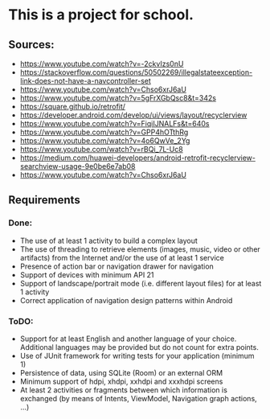 # This is a project for school.


## Sources:
* https://www.youtube.com/watch?v=-2ckvIzs0nU
* https://stackoverflow.com/questions/50502269/illegalstateexception-link-does-not-have-a-navcontroller-set
* https://www.youtube.com/watch?v=Chso6xrJ6aU
* https://www.youtube.com/watch?v=5gFrXGbQsc8&t=342s
* https://square.github.io/retrofit/
* https://developer.android.com/develop/ui/views/layout/recyclerview
* https://www.youtube.com/watch?v=FiqiIJNALFs&t=640s
* https://www.youtube.com/watch?v=GPP4hOTthRg
* https://www.youtube.com/watch?v=4o6QwVe_2Yg
* https://www.youtube.com/watch?v=rBQi_7L-Uc8
* https://medium.com/huawei-developers/android-retrofit-recyclerview-searchview-usage-9e0be6e7ab08
* https://www.youtube.com/watch?v=Chso6xrJ6aU

## Requirements

### Done:
* The use of at least 1 activity to build a complex layout
* The use of threading to retrieve elements (images, music, video or other artifacts) from the Internet and/or the use of at least 1 service
* Presence of action bar or navigation drawer for navigation
* Support of devices with minimum API 21
* Support of landscape/portrait mode (i.e. different layout files) for at least 1 activity
* Correct application of navigation design patterns within Android

### ToDO:
* Support for at least English and another language of your choice. Additional languages may be provided but do not count for extra points.
* Use of JUnit framework for writing tests for your application (minimum 1)
* Persistence of data, using SQLite (Room) or an external ORM
* Minimum support of hdpi, xhdpi, xxhdpi and xxxhdpi screens
* At least 2 activities or fragments between which information is exchanged (by means of Intents, ViewModel, Navigation graph actions, ...)
